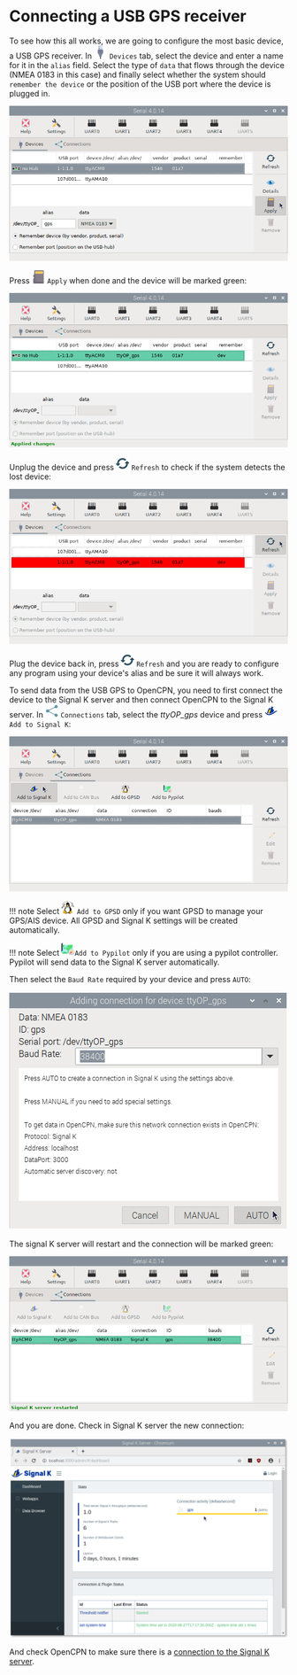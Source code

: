 # Connecting a USB GPS receiver


To see how this all works, we are going to configure the most basic device, a USB GPS receiver. In ![Devices](img/openplotter-serial.png) ``Devices`` tab, select the device and enter a name for it in the ``alias`` field. Select the type of ``data`` that flows through the device (NMEA 0183 in this case) and finally select whether the system should ``remember the device`` or the position of the USB port where the device is plugged in.

![gps1](img/gps1.png)

Press ![Apply](img/apply.png) ``Apply`` when done and the device will be marked green:

![gps2](img/gps2.png)

Unplug the device and press ![Refresh](img/refresh.png) ``Refresh`` to check if the system detects the lost device:

![gps3](img/gps3.png)

Plug the device back in, press ![Refresh](img/refresh.png) ``Refresh`` and you are ready to configure any program using your device's alias and be sure it will always work. 

To send data from the USB GPS to OpenCPN, you need to first connect the device to the Signal K server and then connect OpenCPN to the Signal K server. In ![Connections](img/connections.png) ``Connections`` tab, select the *ttyOP_gps* device and press ![Add to Signal K](img/sk.png) ``Add to Signal K``:

![gps4](img/gps4.png)

!!! note
	Select ![Add to GPSD](img/gpsd.png) ``Add to GPSD`` only if you want GPSD to manage your GPS/AIS device. All GPSD and Signal K settings will be created automatically.

!!! note
	Select ![Add to Pypilot](../pypilot/img/autopilot.png)``Add to Pypilot`` only if you are using a pypilot controller. Pypilot will send data to the Signal K server automatically.

Then select the ``Baud Rate`` required by your device and press ``AUTO``:

![gps5](img/gps5.png)

The signal K server will restart and the connection will be marked green:

![gps6](img/gps6.png)

And you are done. Check in Signal K server the new connection:

![gps7](img/gps7.png)

And check OpenCPN to make sure there is a [connection to the Signal K server](../opencpn/skconnection.md).
